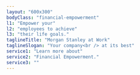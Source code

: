 ```yaml
---
layout: "600x300"
bodyClass: "financial-empowerment"
l1: "Empower your"
l2: "employees to achieve"
l3: "their life goals."
taglineTitle: "Morgan Stanley at Work"
taglineSlogan: "Your company<br /> at its best"
service1: "Learn more about"
service2: "Financial Empowerment."
service3: ""
---
```


